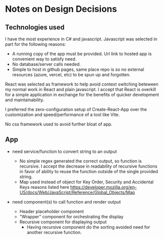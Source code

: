 # Notes on Design Decisions

## Technologies used

I have the most experience in C# and javascript.  Javascript was selected in part for the following reasons:

- A running copy of the app must be provided.  Url link to hosted app is convenient way to satisfy need.
- No database/server calls needed.
- Simple to host in github pages, same place repo is so no external resources (azure, vercel, etc) to be spun up and forgotten.

React was selected as framework to help avoid context switching beteween my normal work in React and plain javascript.  I accept that React is overkill for a simple application in exchange for the benefits of quicker development and maintainability.

I preferred the zero-configuration setup of Create-React-App over the customization and speed/performance of a tool like Vite.  

No css framework used to avoid further bloat of app.

## App
- need service/function to convert string to an output
    - No simple regex generated the correct output, so function is recursive.  I accept the decrease in readability of recursive functions in favor of ability to reuse the function outside of the single provided string.
    - Map used instead of object for Key Order, Security and Accidental Keys reasons listed here https://developer.mozilla.org/en-US/docs/Web/JavaScript/Reference/Global_Objects/Map

- need component(s) to call function and render output
    - Header placeholder component
    - "Wrapper" component for orchestrating the display
    - Recursive component for displaying output
        - Having recursive component do the sorting avoided need for another recursive function.


